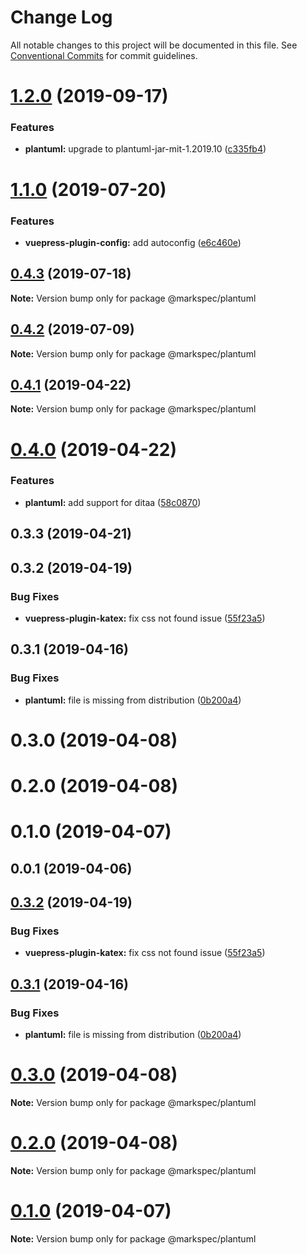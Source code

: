 # Change Log

All notable changes to this project will be documented in this file.
See [Conventional Commits](https://conventionalcommits.org) for commit guidelines.

# [1.2.0](https://github.com/stasson/markspec/compare/@markspec/plantuml@1.1.0...@markspec/plantuml@1.2.0) (2019-09-17)


### Features

* **plantuml:** upgrade to plantuml-jar-mit-1.2019.10 ([c335fb4](https://github.com/stasson/markspec/commit/c335fb4))





# [1.1.0](https://github.com/stasson/markspec/compare/@markspec/plantuml@1.0.0...@markspec/plantuml@1.1.0) (2019-07-20)


### Features

* **vuepress-plugin-config:** add autoconfig ([e6c460e](https://github.com/stasson/markspec/commit/e6c460e))





## [0.4.3](https://github.com/stasson/markspec/compare/@markspec/plantuml@0.4.2...@markspec/plantuml@0.4.3) (2019-07-18)

**Note:** Version bump only for package @markspec/plantuml





## [0.4.2](https://github.com/stasson/markspec/compare/@markspec/plantuml@0.4.1...@markspec/plantuml@0.4.2) (2019-07-09)

**Note:** Version bump only for package @markspec/plantuml





## [0.4.1](https://github.com/stasson/markspec/compare/@markspec/plantuml@0.4.0...@markspec/plantuml@0.4.1) (2019-04-22)

**Note:** Version bump only for package @markspec/plantuml





# [0.4.0](https://github.com/stasson/markspec/compare/@markspec/plantuml@0.3.3...@markspec/plantuml@0.4.0) (2019-04-22)


### Features

* **plantuml:** add support for ditaa ([58c0870](https://github.com/stasson/markspec/commit/58c0870))





## 0.3.3 (2019-04-21)



## 0.3.2 (2019-04-19)


### Bug Fixes

* **vuepress-plugin-katex:** fix css not found issue ([55f23a5](https://github.com/stasson/markspec/commit/55f23a5))



## 0.3.1 (2019-04-16)


### Bug Fixes

* **plantuml:** file is missing from distribution ([0b200a4](https://github.com/stasson/markspec/commit/0b200a4))



# 0.3.0 (2019-04-08)



# 0.2.0 (2019-04-08)



# 0.1.0 (2019-04-07)



## 0.0.1 (2019-04-06)





## [0.3.2](https://github.com/stasson/markspec/compare/v0.3.1...v0.3.2) (2019-04-19)


### Bug Fixes

* **vuepress-plugin-katex:** fix css not found issue ([55f23a5](https://github.com/stasson/markspec/commit/55f23a5))





## [0.3.1](https://github.com/stasson/markspec/compare/v0.3.0...v0.3.1) (2019-04-16)


### Bug Fixes

* **plantuml:** file is missing from distribution ([0b200a4](https://github.com/stasson/markspec/commit/0b200a4))





# [0.3.0](https://github.com/stasson/markspec/compare/v0.2.0...v0.3.0) (2019-04-08)

**Note:** Version bump only for package @markspec/plantuml





# [0.2.0](https://github.com/stasson/markspec/compare/v0.1.0...v0.2.0) (2019-04-08)

**Note:** Version bump only for package @markspec/plantuml





# [0.1.0](https://github.com/stasson/markspec/compare/v0.0.1...v0.1.0) (2019-04-07)

**Note:** Version bump only for package @markspec/plantuml
